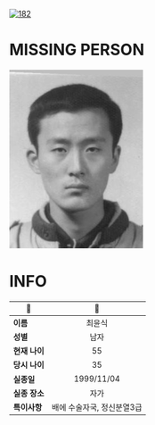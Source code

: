 [![182](https://img.shields.io/badge/%EC%8B%A4%EC%A2%85%EC%8B%A0%EA%B3%A0%EB%8A%94%20%EA%B5%AD%EB%B2%88%EC%97%86%EC%9D%B4-182-blue)](http://safe182.go.kr/index.do)

# MISSING PERSON

<img src="./missing_person.jpg">

# INFO

|🔑|💎|
|--|:--:|
|**이름**|최윤식|
|**성별**|남자|
|**현재 나이**|55|
|**당시 나이**|35|
|**실종일**|1999/11/04|
|**실종 장소**|자가|
|**특이사항**|배에 수술자국, 정신분열3급|
